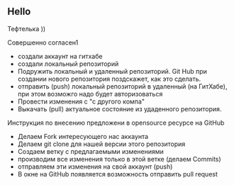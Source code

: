 ## Hello

Тефтелька ))

Совершенно согласен1

+ создали аккаунт на гитхабе
+ создали локальный репозиторий
+ Подружить локальный и удаленный репозиторий. Git Hub при создании нового репозитория поздскажет, как это сделать. 
+ отправить (push) локальный репозиторий в удаленный (на ГитХабе), при этом возможго надо будет авторизоваться
+ Провести изменения с "с другого компа"
+ Выкачать (pull) актуальное состояние из удаденного репозитория. 

Инструкция по внесению предложени в opensource ресурсе на GitHub
+ Делаем Fork интересующего нас аккаунта
+ Делаем git clone для нашей версии этого репозитория
+ Создаем ветку с предлагаемыми изменениями
+ производим все изменения только в этой ветке (делаем Commits)
+ отправляем эти изменения на свой аккаунт (push)
+ В окне на GitHub появляется возможность отправить pull request
